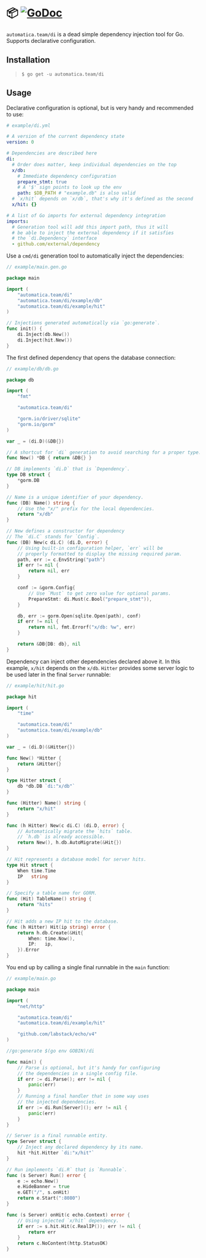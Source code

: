 #  📦 [![GoDoc](https://pkg.go.dev/badge/automatica.team/di)](https://pkg.go.dev/automatica.team/di)

`automatica.team/di`  is a dead simple dependency injection tool for Go. Supports declarative configuration.

## Installation

> `$ go get -u automatica.team/di`

## Usage

Declarative configuration is optional, but is very handy and recommended to use:

```yaml
# example/di.yml

# A version of the current dependency state
version: 0

# Dependencies are described here
di:
  # Order does matter, keep individual dependencies on the top
  x/db:
    # Immediate dependency configuration
    prepare_stmt: true
    # A '$' sign points to look up the env
    path: $DB_PATH # "example.db" is also valid
  # `x/hit` depends on `x/db`, that's why it's defined as the second
  x/hit: {}

# A list of Go imports for external dependency integration
imports:
  # Generation tool will add this import path, thus it will
  # be able to inject the external dependency if it satisfies
  # the `di.Dependency` interface
  - github.com/external/dependency

```

Use a `cmd/di` generation tool to automatically inject the dependencies:

```go
// example/main.gen.go

package main

import (
	"automatica.team/di"
	"automatica.team/di/example/db"
	"automatica.team/di/example/hit"
)

// Injections generated automatically via `go:generate`.
func init() {
	di.Inject(db.New())
	di.Inject(hit.New())
}
```

The first defined dependency that opens the database connection:

```go
// example/db/db.go

package db

import (
	"fmt"

	"automatica.team/di"

	"gorm.io/driver/sqlite"
	"gorm.io/gorm"
)

var _ = (di.D)(&DB{})

// A shortcut for `di` generation to avoid searching for a proper type.
func New() *DB { return &DB{} }

// DB implements `di.D` that is `Dependency`.
type DB struct {
	*gorm.DB
}

// Name is a unique identifier of your dependency.
func (DB) Name() string {
	// Use the "x/" prefix for the local dependencies.
	return "x/db"
}

// New defines a constructor for dependency
// The `di.C` stands for `Config`.
func (DB) New(c di.C) (di.D, error) {
	// Using built-in configuration helper, `err` will be
	// properly formatted to display the missing required param.
	path, err := c.EnvString("path")
	if err != nil {
		return nil, err
	}

	conf := &gorm.Config{
		// Use `Must` to get zero value for optional params.
		PrepareStmt: di.Must(c.Bool("prepare_stmt")),
	}

	db, err := gorm.Open(sqlite.Open(path), conf)
	if err != nil {
		return nil, fmt.Errorf("x/db: %w", err)
	}

	return &DB{DB: db}, nil
}
```

Dependency can inject other dependencies declared above it. In this example, `x/hit` depends on the `x/db`.
`Hitter` provides some server logic to be used later in the final `Server` runnable:

```go
// example/hit/hit.go

package hit

import (
	"time"

	"automatica.team/di"
	"automatica.team/di/example/db"
)

var _ = (di.D)(&Hitter{})

func New() *Hitter {
	return &Hitter{}
}

type Hitter struct {
	db *db.DB `di:"x/db"`
}

func (Hitter) Name() string {
	return "x/hit"
}

func (h Hitter) New(c di.C) (di.D, error) {
	// Automatically migrate the `hits` table.
	// `h.db` is already accessible.
	return New(), h.db.AutoMigrate(&Hit{})
}

// Hit represents a database model for server hits.
type Hit struct {
	When time.Time
	IP   string
}

// Specify a table name for GORM.
func (Hit) TableName() string {
	return "hits"
}

// Hit adds a new IP hit to the database.
func (h Hitter) Hit(ip string) error {
	return h.db.Create(&Hit{
		When: time.Now(),
		IP:   ip,
	}).Error
}
```


You end up by calling a single final runnable in the `main` function:

```go
// example/main.go

package main

import (
	"net/http"

	"automatica.team/di"
	"automatica.team/di/example/hit"

	"github.com/labstack/echo/v4"
)

//go:generate $(go env GOBIN)/di

func main() {
	// Parse is optional, but it's handy for configuring
	// the dependencies in a single config file.
	if err := di.Parse(); err != nil {
		panic(err)
	}
	// Running a final handler that in some way uses
	// the injected dependencies.
	if err := di.Run[Server](); err != nil {
		panic(err)
	}
}

// Server is a final runnable entity.
type Server struct {
	// Inject any declared dependency by its name.
	hit *hit.Hitter `di:"x/hit"`
}

// Run implements `di.R` that is `Runnable`.
func (s Server) Run() error {
	e := echo.New()
	e.HideBanner = true
	e.GET("/", s.onHit)
	return e.Start(":8080")
}

func (s Server) onHit(c echo.Context) error {
	// Using injected `x/hit` dependency.
	if err := s.hit.Hit(c.RealIP()); err != nil {
		return err
	}
	return c.NoContent(http.StatusOK)
}
```
